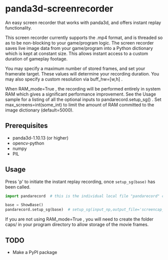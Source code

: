 # panda3d-screenrecorder
An easy screen recorder that works with panda3d, and offers instant replay functionality.

This screen recorder currently supports the .mp4 format, and is threaded so as to be non-blocking to your game/program logic. The screen recorder saves live image data from your game/program into a Python dictionary which is kept at constant size. This allows instant access to a custom duration of gameplay footage.

You may specify a maximum number of stored frames, and set your framerate target. These values will determine your recording duration. You may also specify a custom resolution via buff_hw=[w,h] .

When RAM_mode=True , the recording will be performed entirely in system RAM which gives a significant performance improvement. See the Usage sample for a listing of all the optional inputs to pandarecord.setup_sg() . Set max_screens=int(some_int) to limit the amount of RAM committed to the image dictionary (default=5000).

## Prerequisites
- panda3d-1.10.13 (or higher)
- opencv-python
- numpy
- PIL

## Usage
Press 'p' to initiate the instant replay recording, once `setup_sg(base)` has been called.
```python
import pandarecord  # this is the individual local file "pandarecord" containing the program definitions

base = ShowBase()
pandarecord.setup_sg(base)  # setup_sg(input_np,output_file='screencap_vid',buff_hw=[512,256],use_clock=False,RAM_mode=False,max_screens=5000,cust_fr=60)
```

If you are not using RAM_mode=True , you will need to create the folder caps/ in your program directory to allow storage of the movie frames.

## TODO
- Make a PyPI package
